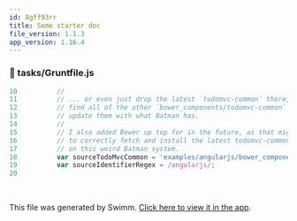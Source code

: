 ```yaml
---
id: 8gff93rr
title: Some starter doc
file_version: 1.1.3
app_version: 1.16.4
---
```



<!-- NOTE-swimm-snippet: the lines below link your snippet to Swimm -->
### 📄 tasks/Gruntfile.js
```javascript
10     		//
11     		// ... or even just drop the latest `todomvc-common` there, this task will
12     		// find all of the other `bower_components/todomvc-common` directories, and
13     		// update them with what Batman has.
14     		//
15     		// I also added Bower up top for in the future, as that might come in handy
16     		// to correctly fetch and install the latest todomvc-common, without relying
17     		// on this weird Batman system.
18     		var sourceTodoMvcCommon = 'examples/angularjs/bower_components/todomvc-common';
19     		var sourceIdentifierRegex = /angularjs/;
20     
```

<br/>

This file was generated by Swimm. [Click here to view it in the app](https://app.swimm.io/repos/Z2l0aHViJTNBJTNBdG9kb212YyUzQSUzQXZhbGVudGluMGg=/docs/8gff93rr).
